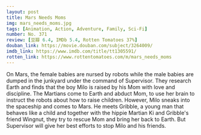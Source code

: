 ```yaml
---
layout: post 
title: Mars Needs Moms
img: mars_needs_moms.jpg
tags: [Animation, Action, Adventure, Family, Sci-Fi]
number: No. 371
review: [豆瓣 6.4, IMDb 5.4, Rotten Tomatoes 37%]
douban_link: https://movie.douban.com/subject/3264009/
imdb_link: https://www.imdb.com/title/tt1305591/
rotten_link: https://www.rottentomatoes.com/m/mars_needs_moms
---
```


On Mars, the female babies are nursed by robots while the male babies are dumped in the junkyard under the command of Supervisor. They research Earth and finds that the boy Milo is raised by his Mom with love and discipline. The Martians come to Earth and abduct Mom, to use her brain to instruct the robots about how to raise children. However, Milo sneaks into the spaceship and comes to Mars. He meets Gribble, a young man that behaves like a child and together with the hippie Martian Ki and Gribble's friend Wingnut, they try to rescue Mom and bring her back to Earth. But Supervisor will give her best efforts to stop Milo and his friends.